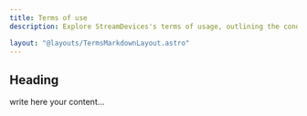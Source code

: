 ```yaml
---
title: Terms of use
description: Explore StreamDevices's terms of usage, outlining the conditions and guidelines for using their platform, ensuring a secure and productive learning experience.

layout: "@layouts/TermsMarkdownLayout.astro"
---
```


## Heading

write here your content...
